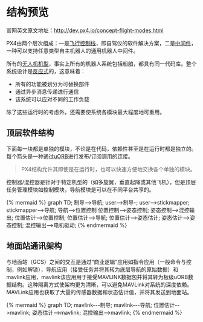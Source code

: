 # 结构预览
官网英文原文地址：http://dev.px4.io/concept-flight-modes.html

PX4由两个层次组成：一是[飞行控制栈](../2_Concepts/flight_stack.md)，即自驾仪的软件解决方案，二是[中间件](../2_Concepts/middleware.md)，一种可以支持任意类型自主机器人的通用机器人中间件。

所有的[无人机机型](../7_Airframe/airframes-architecture.md)，事实上所有的机器人系统包括船舶，都具有同一代码库。整个系统设计是[反应式](http://www.reactivemanifesto.org)的，这意味着：

- 所有的功能被划分为可替换部件
- 通过异步消息传递进行通信
- 该系统可以应对不同的工作负载

除了这些运行时的考虑外，还需要使系统各模块最大程度地可重用。

## 顶层软件结构

下面每一块都是单独的模块，不论是在代码，依赖性甚至是在运行时都是独立的。每个箭头是一种通过[uORB](../6_Middleware-and-Architecture/uorb_messaging.md)进行发布/订阅调用的连接。

> <aside class="tip">
> PX4结构允许其即使是在运行时，也可以快速方便地交换各个单独的模块。
> </aside>

控制器/混控器是针对于特定机型的（如多旋翼，垂直起降或其他飞机），但是顶层任务管理模块如控制模块，导航模块是可以在不同平台共享的。

{% mermaid %}
graph TD;
  制导-->导航;
  user-->制导-;
  user-->stickmapper;
  stickmapper-->导航;
  导航-->位置控制
  位置控制-->姿态控制;
  姿态控制-->混控输出;
  位置估计-->位置控制;
  位置估计-->导航;
  位置估计-->姿态估计;
  姿态估计-->姿态控制;
  混控输出-->电机驱动;
{% endmermaid %}

## 地面站通讯架构

与地面站（GCS）之间的交互是通过“商业逻辑”应用如指令应用（一般命令与控制，例如解锁），导航应用（接受任务并将其转为底层导航的原始数据）和mavlink应用，mavlink该应用用于接受MAVLINK数据包并将其转为板级uORB数据结构。这种隔离方式使架构更为清晰，可以避免MAVLink对系统的深度依赖。MAVLink应用也获取了大量的传感器数据和状态估计值，并将其发送到地面站。

{% mermaid %}
graph TD;
  mavlink---制导;
  mavlink---导航;
  位置估计-->mavlink;
  姿态估计-->mavlink;
  混控输出-->mavlink;
 {% endmermaid %}





